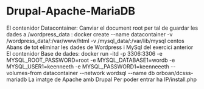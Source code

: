 # Drupal-Apache-MariaDB
 El contenidor Datacontainer:
Canviar el document root per tal de guardar les dades a /wordpress_data :
docker create --name datacontainer -v /wordpress_data/:/var/www/html -v /mysql_data/:/var/lib/mysql centos
Abans de tot eliminar les dades de Wordpress i MySql del exercici anterior
El contenidor Base de dades:
docker run -itd -p 3306:3306 -e MYSQL_ROOT_PASSWORD=root -e MYSQL_DATABASE1=wordb -e MYSQL_USER1=keenneeth -e MYSQL_PASSWORD1=keenneeeth --volumes-from datacontainer --network wordsql --name db orboan/dcsss-mariadb 
La imatge de Apache amb Drupal 
Per poder entrar ha IP/install.php
